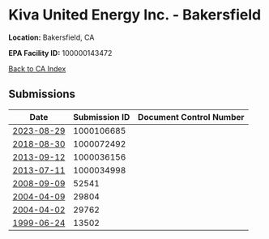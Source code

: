 # Kiva United Energy Inc. - Bakersfield

**Location:** Bakersfield, CA

**EPA Facility ID:** 100000143472

[Back to CA Index](../../index.md)

## Submissions

| Date | Submission ID | Document Control Number |
|------|--------------|-------------------------|
| [2023-08-29](submissions/1000106685.md) | 1000106685 |  |
| [2018-08-30](submissions/1000072492.md) | 1000072492 |  |
| [2013-09-12](submissions/1000036156.md) | 1000036156 |  |
| [2013-07-11](submissions/1000034998.md) | 1000034998 |  |
| [2008-09-09](submissions/52541.md) | 52541 |  |
| [2004-04-09](submissions/29804.md) | 29804 |  |
| [2004-04-02](submissions/29762.md) | 29762 |  |
| [1999-06-24](submissions/13502.md) | 13502 |  |
